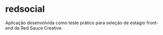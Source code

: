 # redsocial
Aplicação desenvolvida como teste prático para seleção de estágio front-end da Red Sauce Creative.
